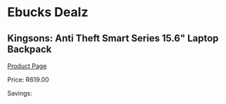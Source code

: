 
# Ebucks Dealz
## Kingsons: Anti Theft Smart Series 15.6" Laptop Backpack
[Product Page](https://www.ebucks.com/web/shop/productSelected.do?prodId=642172456&catId=714948688)

Price: R619.00

Savings: 


	